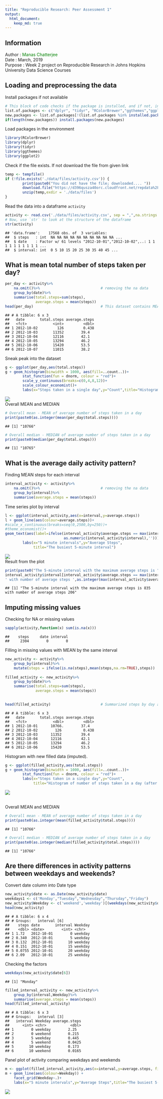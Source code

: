 ```yaml
---
title: "Reproducible Research: Peer Assessment 1"
output: 
  html_document:
    keep_md: true
---
```


##         Information      

Author         :  <span style ="color :green"> Manas Chatterjee  </span> <br>
Date           :  March, 2019 <br>
Purpose        :  Week 2 project on Reproducible Research in Johns Hopkins University Data Science Courses 


## Loading and preprocessing the data

Install packages if not available   


```r
# This block of code checks if the package is installed, and if not, installs it
list.of.packages <- c("dplyr", "tidyr", "RColorBrewer","ggthemes","ggplot2")
new.packages <- list.of.packages[!(list.of.packages %in% installed.packages()[,"Package"])]
if(length(new.packages)) install.packages(new.packages)
```

Load packages in the environment  


```r
library(RColorBrewer)
library(dplyr)
library(tidyr)
library(ggthemes)
library(ggplot2)
```

Check if the file exists. If not download the file from given link 


```r
temp <- tempfile()
if (!file.exists('./data/files/activity.csv')) {
        print(paste0("You did not have the file; downloaded.... "))        
        download.file("https://d396qusza40orc.cloudfront.net/repdata%2Fdata%2Factivity.zip",temp)
        unzip(temp,exdir = './data/files')
} 
```

Read the data into a dataframe `activity` 


```r
activity <- read.csv('./data/files/activity.csv', sep = ",",na.strings = "NA" )
# Now, use `str` to look at the structure of the dataframe
str(activity)
```

```
## 'data.frame':	17568 obs. of  3 variables:
##  $ steps   : int  NA NA NA NA NA NA NA NA NA NA ...
##  $ date    : Factor w/ 61 levels "2012-10-01","2012-10-02",..: 1 1 1 1 1 1 1 1 1 1 ...
##  $ interval: int  0 5 10 15 20 25 30 35 40 45 ...
```

## What is mean total number of steps taken per day? 


```r
per_day <- activity%>%
    na.omit()%>%                            # removing the na data
    group_by(date)%>%
    summarise(total.steps=sum(steps),
              average.steps = mean(steps))
head(per_day)                               # This dataset contains MEAN total number of steps taken each day
```

```
## # A tibble: 6 x 3
##   date       total.steps average.steps
##   <fct>            <int>         <dbl>
## 1 2012-10-02         126         0.438
## 2 2012-10-03       11352        39.4  
## 3 2012-10-04       12116        42.1  
## 4 2012-10-05       13294        46.2  
## 5 2012-10-06       15420        53.5  
## 6 2012-10-07       11015        38.2
```
Sneak peak into the dataset
 

```r
g <- ggplot(per_day,aes(total.steps))
g + geom_histogram(binwidth = 1000, aes(fill=..count..))+
        stat_function(fun = dnorm, colour = "red")+
        scale_y_continuous(breaks=c(0,4,8,12))+
        scale_colour_economist()+
        labs(x="Steps taken in a single day",y="Count",title="Histogram of number of steps taken in a day ")
```

![](PA1_template_files/figure-html/historgram_plot-1.png)<!-- -->
<br>Overall MEAN and MEDIAN


```r
# Overall mean - MEAN of average number of steps taken in a day
print(paste0(as.integer(mean(per_day$total.steps))))
```

```
## [1] "10766"
```

```r
# Overall median - MEDIAN of average number of steps taken in a day
print(paste0(median(per_day$total.steps)))
```

```
## [1] "10765"
```

## What is the average daily activity pattern?

Finding MEAN steps for each interval


```r
interval_activity <- activity%>%
    na.omit()%>%                            # removing the na data
    group_by(interval)%>%
    summarise(average.steps = mean(steps))
```

Time series plot by interval


```r
l <- ggplot(interval_activity,aes(x=interval,y=average.steps))
l + geom_line(aes(colour=average.steps))+
#scale_x_continuous(breaks=seq(0,2500,by=250))+
#theme_economist()+
geom_text(aes(label=ifelse(interval_activity$average.steps == max(interval_activity$average.steps),
                           as.numeric(interval_activity$interval),'')))+
        labs(x="5 minute intervals",y="Average Steps",
             title="The busiest 5-minute interval")
```

![](PA1_template_files/figure-html/max_interval-1.png)<!-- -->
<br>Result from the plot


```r
print(paste0("The 5-minute interval with the maximum average steps is ",
interval_activity$interval[interval_activity$average.steps == max(interval_activity$average.steps)],
' with number of average steps ',as.integer(max(interval_activity$average.steps))))
```

```
## [1] "The 5-minute interval with the maximum average steps is 835 with number of average steps 206"
```
## Imputing missing values

Checking for NA or missing values


```r
sapply(activity,function(x) sum(is.na(x)))
```

```
##    steps     date interval 
##     2304        0        0
```
Filling in missing values with MEAN by the same interval


```r
new_activity <- activity%>%
    group_by(interval)%>%
    mutate(steps = ifelse(is.na(steps),mean(steps,na.rm=TRUE),steps))
    
filled_activity <- new_activity%>%
    group_by(date)%>%
    summarise(total.steps=sum(steps),
              average.steps = mean(steps))
    
    
head(filled_activity)                       # Summarized steps by day after filling in missing values
```

```
## # A tibble: 6 x 3
##   date       total.steps average.steps
##   <fct>            <dbl>         <dbl>
## 1 2012-10-01      10766.        37.4  
## 2 2012-10-02        126          0.438
## 3 2012-10-03      11352         39.4  
## 4 2012-10-04      12116         42.1  
## 5 2012-10-05      13294         46.2  
## 6 2012-10-06      15420         53.5
```

Histogram with new filled data (imputed).


```r
g <- ggplot(filled_activity,aes(total.steps))
g + geom_histogram(binwidth = 1000, aes(fill=..count..))+
        stat_function(fun = dnorm, colour = "red")+
        labs(x="Steps taken in a single day",y="Count",
             title="Histogram of number of steps taken in a day (after filling in missing data)")
```

![](PA1_template_files/figure-html/filled_hist-1.png)<!-- -->

<br>Overall MEAN and MEDIAN


```r
# Overall mean - MEAN of average number of steps taken in a day
print(paste0(as.integer(mean(filled_activity$total.steps))))
```

```
## [1] "10766"
```

```r
# Overall median - MEDIAN of average number of steps taken in a day
print(paste0(as.integer(median(filled_activity$total.steps))))
```

```
## [1] "10766"
```

## Are there differences in activity patterns between weekdays and weekends?

Convert date column into Date type


```r
new_activity$date <- as.Date(new_activity$date)
weekdays1 <- c('Monday',"Tuesday","Wednesday","Thursday","Friday")
new_activity$Weekday <- c('weekend','weekday')[(weekdays(new_activity$date) %in% weekdays1)+ 1L]
head(new_activity)
```

```
## # A tibble: 6 x 4
## # Groups:   interval [6]
##    steps date       interval Weekday
##    <dbl> <date>        <int> <chr>  
## 1 1.72   2012-10-01        0 weekday
## 2 0.340  2012-10-01        5 weekday
## 3 0.132  2012-10-01       10 weekday
## 4 0.151  2012-10-01       15 weekday
## 5 0.0755 2012-10-01       20 weekday
## 6 2.09   2012-10-01       25 weekday
```

Checking the factors


```r
weekdays(new_activity$date[6])
```

```
## [1] "Monday"
```

```r
filled_interval_activity <- new_activity%>%
    group_by(interval,Weekday)%>%
    summarise(average.steps = mean(steps))
head(filled_interval_activity)
```

```
## # A tibble: 6 x 3
## # Groups:   interval [3]
##   interval Weekday average.steps
##      <int> <chr>           <dbl>
## 1        0 weekday        2.25  
## 2        0 weekend        0.215 
## 3        5 weekday        0.445 
## 4        5 weekend        0.0425
## 5       10 weekday        0.173 
## 6       10 weekend        0.0165
```
Panel plot of activity comparing weekdays and weekends


```r
m <- ggplot(filled_interval_activity,aes(x=interval,y=average.steps, fill=Weekday))
m + geom_line(aes(colour=Weekday)) +
    facet_grid(Weekday~.)+ 
    labs(x="5 minute intervals",y="Average Steps",title="The busiest 5-minute interval (Weekend vs. Weekdays)")
```

![](PA1_template_files/figure-html/final_plot-1.png)<!-- -->
